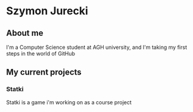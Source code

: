 # Szymon Jurecki

## About me

I'm a Computer Science student at AGH university, and I'm taking my first steps in the world of GitHub 

## My current projects
### Statki
Statki is a game i'm working on as a course project
